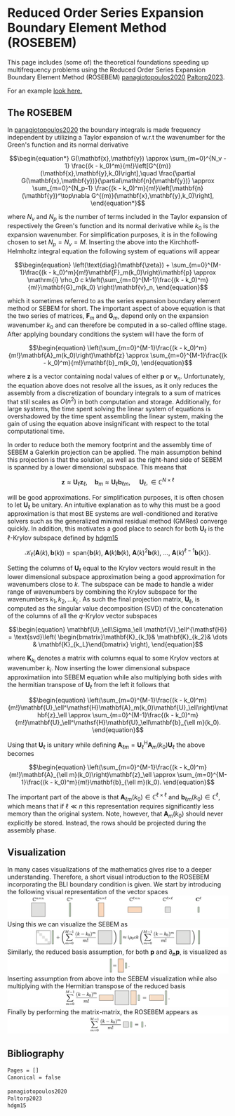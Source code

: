 # Reduced Order Series Expansion Boundary Element Method (ROSEBEM)
This page includes (some of) the theoretical foundations speeding up multifrequency problems using the Reduced Order Series Expansion Boundary Element Method (ROSEBEM) [panagiotopoulos2020](@cite) [Paltorp2023](@cite).

For an example [look here.](examples/3d_rosebem.md)

## The ROSEBEM
In [panagiotopoulos2020](@cite) the boundary integrals is made frequency independent by utilizing a Taylor expansion of w.r.t the wavenumber for the Green's function and its normal derivative
```math
\begin{equation*}
    G(\mathbf{x},\mathbf{y}) \approx \sum_{m=0}^{N_v - 1} \frac{(k - k_0)^m}{m!}\left[G^{(m)}(\mathbf{x},\mathbf{y},k_0)\right],\quad \frac{\partial G(\mathbf{x},\mathbf{y})}{\partial\mathbf{n}(\mathbf{y})} \approx \sum_{m=0}^{N_p-1} \frac{(k - k_0)^m}{m!}\left[\mathbf{n}(\mathbf{y})^\top\nabla G^{(m)}(\mathbf{x},\mathbf{y},k_0)\right],
\end{equation*}
```
where $N_v$ and $N_p$ is the number of terms included in the Taylor expansion of respectively the Green's function and its normal derivative while $k_0$ is the expansion wavenumber. For simplification purposes, it is in the following chosen to set $N_p=N_v=M$. Inserting the above into the Kirchhoff-Helmholtz integral equation the following system of equations will appear
```math
\begin{equation}
    \left(\text{diag}(\mathbf{\zeta}) + \sum_{m=0}^{M-1}\frac{(k - k_0)^m}{m!}\mathbf{F}_m(k_0)\right)\mathbf{p} \approx    
    \mathrm{i} \rho_0 c k\left(\sum_{m=0}^{M-1}\frac{(k - k_0)^m}{m!}\mathbf{G}_m(k_0) \right)\mathbf{v}_n,
\end{equation}
```
which it sometimes referred to as the series expansion boundary element method or SEBEM for short. The important aspect of above equation is that the two series of matrices, $\mathbf{F}_m$ and $\mathbf{G}_m$, depend only on the expansion wavenumber $k_0$ and can therefore be computed in a so-called offline stage. After applying boundary conditions the system will have the form of 
```math
\begin{equation}
    \left(\sum_{m=0}^{M-1}\frac{(k - k_0)^m}{m!}\mathbf{A}_m(k_0)\right)\mathbf{z} \approx \sum_{m=0}^{M-1}\frac{(k - k_0)^m}{m!}\mathbf{b}_m(k_0),
\end{equation}
```
where $\mathbf{z}$ is a vector containing nodal values of either $\mathbf{p}$ or $\mathbf{v}_n$. Unfortunately, the equation above does not resolve all the issues, as it only reduces the assembly from a discretization of boundary integrals to a sum of matrices that still scales as $O(n^2)$ in both computation and storage. Additionally, for large systems, the time spent solving the linear system of equations is overshadowed by the time spent assembling the linear system, making the gain of using the equation above insignificant with respect to the total computational time. 

In order to reduce both the memory footprint and the assembly time of SEBEM a Galerkin projection can be applied. The main assumption behind this projection is that the solution, as well as the right-hand side of SEBEM is spanned by a lower dimensional subspace. This means that
```math
\begin{equation}
    \mathbf{z} \approx \mathbf{U}_\ell\mathbf{z}_\ell, \quad \mathbf{b}_m \approx \mathbf{U}_\ell \mathbf{b}_{\ell m}, \quad \ \mathbf{U}_\ell, \in \mathbb{C}^{N\times\ell}
\end{equation}
```
will be good approximations. For simplification purposes, it is often chosen to let $\mathbf{U}_\ell$ be unitary. An intuitive explanation as to why this must be a good approximation is that most BE systems are well-conditioned and iterative solvers such as the generalized minimal residual method (GMRes) converge quickly. In addition, this motivates a good place to search for both $\mathbf{U}_\ell$ is the $\ell$-Krylov subspace defined by [hdgm15](@cite)
```math
\begin{equation}
    \mathcal{K}_\ell\left(\mathbf{A}(k), \mathbf{b}(k)\right) = \text{span}\left\{\mathbf{b}(k),\ \mathbf{A}(k)\mathbf{b}(k),\ \mathbf{A}(k)^2\mathbf{b}(k),\ \dots,\ \mathbf{A}(k)^{\ell-1}\mathbf{b}(k) \right\}.
\end{equation}
```
Setting the columns of $\mathbf{U}_\ell$ equal to the Krylov vectors would result in the lower dimensional subspace approximation being a good approximation for wavenumbers close to $k$. The subspace can be made to handle a wider range of wavenumbers by combining the Krylov subspace for the wavenumbers $k_1,k_2,\dots k_L$. As such the final projection matrix, $\mathbf{U}_\ell$, is computed as the singular value decomposition (SVD) of the concatenation of the columns of all the $q$-Krylov vector subspaces 
```math
\begin{equation}
    \mathbf{U}_\ell\Sigma_\ell \mathbf{V}_\ell^{\mathsf{H}} = \text{svd}\left( \begin{bmatrix}\mathbf{K}_{k_1}& \mathbf{K}_{k_2}& \dots & \mathbf{K}_{k_L}\end{bmatrix} \right),
\end{equation}
```
where $\mathbf{K}_{k_i}$ denotes a matrix with columns equal to some Krylov vectors at wavenumber $k_i$. Now inserting the lower dimensional subspace approximatiion into SEBEM equation while also multiplying both sides with the hermitian transpose of $\mathbf{U}_\ell$ from the left it follows that
```math
\begin{equation}
    \left(\sum_{m=0}^{M-1}\frac{(k - k_0)^m}{m!}\mathbf{U}_\ell^\mathsf{H}\mathbf{A}_m(k_0)\mathbf{U}_\ell\right)\mathbf{z}_\ell \approx \sum_{m=0}^{M-1}\frac{(k - k_0)^m}{m!}\mathbf{U}_\ell^\mathsf{H}\mathbf{U}_\ell\mathbf{b}_{\ell m}(k_0).
\end{equation}
```
Using that $\mathbf{U}_\ell$ is unitary while defining $\mathbf{A}_{\ell m} = \mathbf{U}_\ell^\mathsf{H}\mathbf{A}_m(k_0)\mathbf{U}_\ell$ the above becomes
```math
\begin{equation}
    \left(\sum_{m=0}^{M-1}\frac{(k - k_0)^m}{m!}\mathbf{A}_{\ell m}(k_0)\right)\mathbf{z}_\ell \approx \sum_{m=0}^{M-1}\frac{(k - k_0)^m}{m!}\mathbf{b}_{\ell m}(k_0).
\end{equation}
```
The important part of the above is that $\mathbf{A}_{\ell m}(k_0) \in \mathbb{C}^{\ell\times\ell}$ and $\mathbf{b}_{\ell m}(k_0)\in\mathbb{C}^\ell$, which means that if $\ell \ll n$ this representation requires significantly less memory than the original system. Note, however, that $\mathbf{A}_m(k_0)$ should never explicitly be stored. Instead, the rows should be projected during the assembly phase.

## Visualization
In many cases visualizations of the mathematics gives rise to a deeper understanding. Therefore, a short visual introduction to the ROSEBEM incorporating the BLI boundary condition is given. We start by introducing the following visual representation of the vector spaces
![Step1](figures/rosebem_1.png)
Using this we can visualize the SEBEM as
![Step2](figures/rosebem_2.png)
Similarly, the reduced basis assumption, for both $\mathbf{p}$ and $\partial_\mathbf{n}\mathbf{p}$, is visualized as
![Step3](figures/rosebem_3.png)
Inserting assumption from above into the SEBEM visualization while also multiplying with the Hermitian transpose of the reduced basis 
![Step4](figures/rosebem_4.png)
Finally by performing the matrix-matrix, the ROSEBEM appears as
![Step5](figures/rosebem_5.png)

## Bibliography
```@bibliography
Pages = []
Canonical = false

panagiotopoulos2020
Paltorp2023
hdgm15
```
